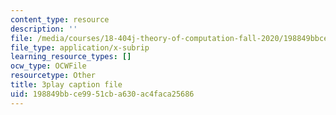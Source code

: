 ```yaml
---
content_type: resource
description: ''
file: /media/courses/18-404j-theory-of-computation-fall-2020/198849bbce9951cba630ac4faca25686_KAySmSEGc9U.vtt
file_type: application/x-subrip
learning_resource_types: []
ocw_type: OCWFile
resourcetype: Other
title: 3play caption file
uid: 198849bb-ce99-51cb-a630-ac4faca25686
---
```

